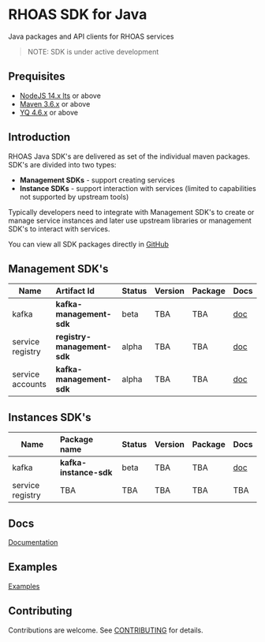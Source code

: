 # RHOAS SDK for Java

Java packages and API clients for RHOAS services

> NOTE: SDK is under active development


## Prequisites

- [NodeJS 14.x lts](https://nodejs.org/en/about/releases/) or above
- [Maven 3.6.x](https://maven.apache.org) or above
- [YQ 4.6.x](https://github.com/mikefarah/yq#install) or above

## Introduction

RHOAS Java SDK's are delivered as set of the individual maven packages.
SDK's are divided into two types:

- **Management SDKs** - support creating services
- **Instance SDKs** -  support interaction with services (limited to capabilities not supported by upstream tools)

Typically developers need to integrate with Management SDK's to create or manage service instances 
and later use upstream libraries or management SDK's to interact with services.

You can view all SDK packages directly in [GitHub](https://github.com/orgs/redhat-developer/packages)

## Management SDK's

| Name             | Artifact Id                        | Status | Version           | Package            | Docs               |
| ---------------- | :--------------------------------- | :----- | ----------------- | ------------------ | ------------------ |
| kafka            | **kafka-management-sdk**           | beta   | TBA               | TBA                | [doc][kafkagit]    |
| service registry | **registry-management-sdk**        | alpha  | TBA               | TBA                | [doc][registrygit] |
| service accounts | **kafka-management-sdk**           | alpha  | TBA               | TBA                | [doc][kafkagit]    |

## Instances SDK's

| Name             | Package name                  | Status | Version            |  Package            | Docs                |
| ---------------- | :---------------------------- | :----- | ------------------ | ------------------- | ------------------- |
| kafka            | **kafka-instance-sdk**        | beta   | TBA                | TBA                 | [doc][kinstancegit] |
| service registry | TBA                           | TBA    | TBA                | TBA                 | TBA                 |

## Docs

[Documentation](./docs) 

## Examples

[Examples](./examples) 


## Contributing

Contributions are welcome. See [CONTRIBUTING](CONTRIBUTING.md) for details.

[kafkagit]: https://github.com/redhat-developer/app-services-sdk-java/tree/main/packages/kafka-management-sdk 
[kinstancegit]: https://github.com/redhat-developer/app-services-sdk-java/tree/main/packages/kafka-instance-sdk 
[registrygit]: https://github.com/redhat-developer/app-services-sdk-java/tree/main/packages/registry-management-sdk 

